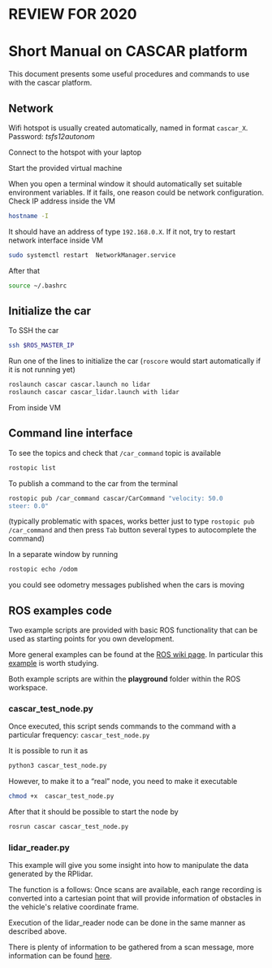 # REVIEW FOR 2020

# Short Manual on CASCAR platform

This document presents some useful procedures and commands to use with the cascar platform.

## Network

Wifi hotspot is usually created automatically, named in format ```cascar_X```.
Password: _tsfs12autonom_

Connect to the hotspot with your laptop

Start the provided virtual machine

When you open a terminal window it should automatically set suitable environment variables.
If it fails, one reason could be network configuration.
Check IP address inside the VM

```bash
hostname -I
```

It should have an address of type ```192.168.0.X```.
If it not, try to restart network interface inside VM

```bash
sudo systemctl restart  NetworkManager.service
```

After that

```bash
source ~/.bashrc
```

## Initialize the car

To SSH the car

```bash
ssh $ROS_MASTER_IP
```

Run one of the lines to initialize the car (```roscore``` would start automatically if it is not running yet)

```bash
roslaunch cascar cascar.launch no lidar
roslaunch cascar cascar_lidar.launch with lidar
```

From inside VM

## Command line interface

To see the topics and check that ```/car_command``` topic is available

```bash
rostopic list
```

To publish a command to the car from the terminal

```bash
rostopic pub /car_command cascar/CarCommand "velocity: 50.0
steer: 0.0"
```

(typically problematic with spaces, works better just to type ```rostopic pub /car_command``` and then press ```Tab``` button several types to autocomplete the command)

In a separate window by running

```bash
rostopic echo /odom
```

you could see odometry messages published when the cars is moving

## ROS examples code

Two example scripts are provided with basic ROS functionality that can be used as starting points for you own development.

More general examples can be found at the [ROS wiki page](http://wiki.ros.org/ROS/Tutorials). In particular this [example](http://wiki.ros.org/ROS/Tutorials/WritingPublisherSubscriber%28python%29) is worth studying.

Both example scripts are within the __playground__ folder within the ROS workspace.

### cascar_test_node.py

Once executed, this script sends commands to the command with a particular frequency: ```cascar_test_node.py```

It is possible to run it as

```bash
python3 cascar_test_node.py
```

However, to make it to a “real” node, you need to make it executable

```bash
chmod +x  cascar_test_node.py
```

After that it should be possible to start the node by

```bash
rosrun cascar cascar_test_node.py
```

### lidar_reader.py

This example will give you some insight into how to manipulate the data generated by the RPlidar. 

The function is a follows: Once scans are available, each range recording is converted into a cartesian point that will provide information of obstacles in the vehicle's relative coordinate frame.

Execution of the lidar_reader node can be done in the same manner as described above.

There is plenty of information to be gathered from a scan message, more information can be found [here](http://docs.ros.org/api/sensor_msgs/html/msg/LaserScan.html).